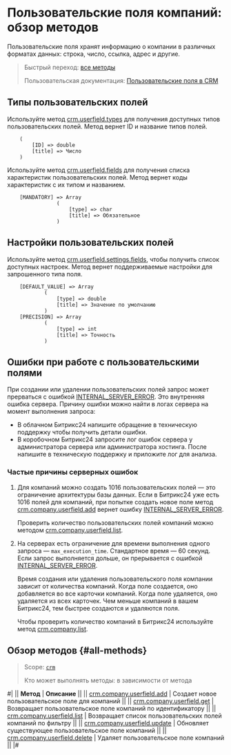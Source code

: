 # Пользовательские поля компаний: обзор методов

Пользовательские поля хранят информацию о компании в различных форматах данных: строка, число, ссылка, адрес и другие. 

> Быстрый переход: [все методы](#all-methods) 
> 
> Пользовательская документация: [Пользовательские поля в CRM](https://helpdesk.bitrix24.ru/open/22048980/)

## Типы пользовательских полей

Используйте метод [crm.userfield.types](../../universal/user-defined-fields/crm-userfield-types.md) для получения доступных типов пользовательских полей. Метод вернет ID и название типов полей.

````
    (
        [ID] => double    
        [title] => Число
    )
````

Используйте метод [crm.userfield.fields](../../universal/user-defined-fields/crm-userfield-fields.md) для получения списка характеристик пользовательских полей. Метод вернет коды характеристик с их типом и названием.

````
    [MANDATORY] => Array
                (
                    [type] => char
                    [title] => Обязательное
                )
````

## Настройки пользовательских полей

Используйте метод [crm.userfield.settings.fields](../../universal/user-defined-fields/crm-userfield-settings-fields.md), чтобы получить список доступных настроек. Метод вернет поддерживаемые настройки для запрошенного типа поля. 

````
    [DEFAULT_VALUE] => Array
            (
                [type] => double
                [title] => Значение по умолчанию
            )
    [PRECISION] => Array
            (
                [type] => int
                [title] => Точность
            )
````

## Ошибки при работе с пользовательскими полями

При создании или удалении пользовательских полей запрос может прерваться с ошибкой [INTERNAL_SERVER_ERROR](../../../../error-codes.md). Это внутренняя ошибка сервера. Причину ошибки можно найти в логах сервера на момент выполнения запроса: 
* В облачном Битрикс24 напишите обращение в техническую поддержку чтобы получить детали ошибки. 
* В коробочном Битрикс24 запросите лог ошибок сервера у администратора сервера или администратора хостинга. После напишите в техническую поддержку и приложите лог для анализа. 

### Частые причины серверных ошибок

1. Для компаний можно создать 1016 пользовательских полей — это ограничение архитектуры базы данных. Если в Битрикс24 уже есть 1016 полей для компаний, при попытке создать новое поле метод [crm.company.userfield.add](./crm-company-userfield-add.md) вернет ошибку [INTERNAL_SERVER_ERROR](../../../../error-codes.md). 

    Проверить количество пользовательских полей компаний можно методом [crm.company.userfield.list](./crm-company-userfield-list.md). 

2. На серверах есть ограничение для времени выполнения одного запроса — `max_execution_time`. Стандартное время — 60 секунд. Если запрос выполняется дольше, он прерывается с ошибкой [INTERNAL_SERVER_ERROR](../../../../error-codes.md). 

   Время создания или удаления пользовательского поля компании зависит от количества компаний. Когда поле создается, оно добавляется во все карточки компаний. Когда поле удаляется, оно удаляется из всех карточек. Чем меньше компаний в вашем Битрикс24, тем быстрее создаются и удаляются поля.
   
   Чтобы проверить количество компаний в Битрикс24 используйте метод [crm.company.list](../crm-company-list.md).

## Обзор методов {#all-methods}

> Scope: [`crm`](../../../scopes/permissions.md)
>
> Кто может выполнять методы: в зависимости от метода

#|
|| **Метод** | **Описание** ||
|| [crm.company.userfield.add](./crm-company-userfield-add.md) | Создает новое пользовательское поле для компаний ||
|| [crm.company.userfield.get](./crm-company-userfield-get.md) | Возвращает пользовательское поле компаний по идентификатору ||
|| [crm.company.userfield.list](./crm-company-userfield-list.md) | Возвращает список пользовательских полей компаний по фильтру ||
|| [crm.company.userfield.update](./crm-company-userfield-update.md) | Обновляет существующее пользовательское поле компаний ||
|| [crm.company.userfield.delete](./crm-company-userfield-delete.md) | Удаляет пользовательское поле компаний ||
|#
